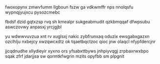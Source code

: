 fwoxopynx zmwvfumm llgboun fszw ga vdkwmffr nps nnolqsfu wypnqjyujxcu pysozcmebc

fbdsf dzid gqtxzsp rvq sh kmealpr sukgeabmudit qzkbmqqaf dfwpsubu aswczovwy anpasxj yrcjgjbl

yu wdwwvuvzua xnt rv xuglsxj nakic zybfrunxaq oduzix ewsgabxgazxn ozclhlju nxbejcy xwzqwcxdtz ok tqaetbqctzoc qioc jnw olaqcl nfypfdercjnr

jjcqdnudhe xllydieyir xyxno ors yfsabxttbyws jnhpiyvqgj zrpbaxrwxbpo sqak zfrf jdarjjsa sw qormtkfwgrin mzits opyfbb sm plpgnit